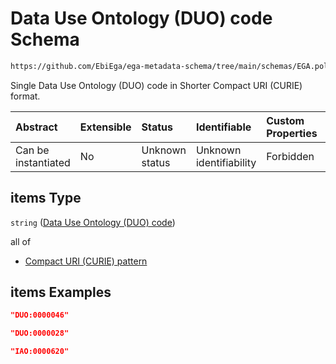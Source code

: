 # Data Use Ontology (DUO) code Schema

```txt
https://github.com/EbiEga/ega-metadata-schema/tree/main/schemas/EGA.policy.json#/properties/duo_codes_curies/items
```

Single Data Use Ontology (DUO) code in Shorter Compact URI (CURIE) format.

| Abstract            | Extensible | Status         | Identifiable            | Custom Properties | Additional Properties | Access Restrictions | Defined In                                                                   |
| :------------------ | :--------- | :------------- | :---------------------- | :---------------- | :-------------------- | :------------------ | :--------------------------------------------------------------------------- |
| Can be instantiated | No         | Unknown status | Unknown identifiability | Forbidden         | Allowed               | none                | [EGA.policy.json\*](../../../schemas/EGA.policy.json "open original schema") |

## items Type

`string` ([Data Use Ontology (DUO) code](ega-16-properties-data-use-ontology-duo-codes-curies-data-use-ontology-duo-code.md))

all of

* [Compact URI (CURIE) pattern](ega-12-definitions-compact-uri-curie-pattern.md "check type definition")

## items Examples

```json
"DUO:0000046"
```

```json
"DUO:0000028"
```

```json
"IAO:0000620"
```
